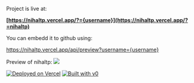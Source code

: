 Project is live at:

**[https://nihaltp.vercel.app/?={username}](https://nihaltp.vercel.app/?=nihaltp)**

You can embedd it to github using:

https://nihaltp.vercel.app/api/preview?username={username}

Preview of nihaltp:
![](https://nihaltp.vercel.app/api/preview?username=nihaltp)

[![Deployed on Vercel](https://img.shields.io/badge/Deployed%20on-Vercel-black?style=for-the-badge&logo=vercel)](https://vercel.com/nihaltpnki-3730s-projects/v0-vercel-repository-grid)
[![Built with v0](https://img.shields.io/badge/Built%20with-v0.dev-black?style=for-the-badge)](https://v0.dev/chat/projects/ReXvlyoy6RJ)
